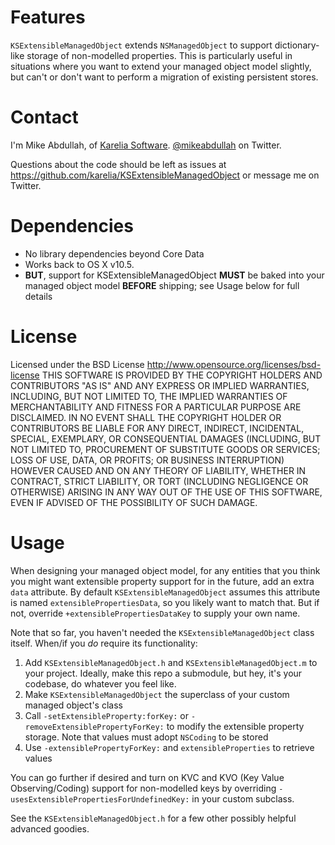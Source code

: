 Features
========

`KSExtensibleManagedObject` extends `NSManagedObject` to support dictionary-like storage of non-modelled properties. This is particularly useful in situations where you want to extend your managed object model slightly, but can't or don't want to perform a migration of existing persistent stores.

Contact
=======

I'm Mike Abdullah, of [Karelia Software](http://karelia.com). [@mikeabdullah](http://twitter.com/mikeabdullah) on Twitter.

Questions about the code should be left as issues at https://github.com/karelia/KSExtensibleManagedObject or message me on Twitter.

Dependencies
============

* No library dependencies beyond Core Data
* Works back to OS X v10.5.
* **BUT**, support for KSExtensibleManagedObject **MUST** be baked into your managed object model **BEFORE** shipping; see Usage below for full details

License
=======

Licensed under the BSD License <http://www.opensource.org/licenses/bsd-license>
THIS SOFTWARE IS PROVIDED BY THE COPYRIGHT HOLDERS AND CONTRIBUTORS "AS IS" AND ANY
EXPRESS OR IMPLIED WARRANTIES, INCLUDING, BUT NOT LIMITED TO, THE IMPLIED WARRANTIES
OF MERCHANTABILITY AND FITNESS FOR A PARTICULAR PURPOSE ARE DISCLAIMED. IN NO EVENT
SHALL THE COPYRIGHT HOLDER OR CONTRIBUTORS BE LIABLE FOR ANY DIRECT, INDIRECT,
INCIDENTAL, SPECIAL, EXEMPLARY, OR CONSEQUENTIAL DAMAGES (INCLUDING, BUT NOT LIMITED
TO, PROCUREMENT OF SUBSTITUTE GOODS OR SERVICES; LOSS OF USE, DATA, OR PROFITS; OR
BUSINESS INTERRUPTION) HOWEVER CAUSED AND ON ANY THEORY OF LIABILITY, WHETHER IN CONTRACT,
STRICT LIABILITY, OR TORT (INCLUDING NEGLIGENCE OR OTHERWISE) ARISING IN ANY WAY OUT OF
THE USE OF THIS SOFTWARE, EVEN IF ADVISED OF THE POSSIBILITY OF SUCH DAMAGE.

Usage
=====

When designing your managed object model, for any entities that you think you might want extensible property support for in the future, add an extra `data` attribute. By default `KSExtensibleManagedObject` assumes this attribute is named `extensiblePropertiesData`, so you likely want to match that. But if not, override `+extensiblePropertiesDataKey` to supply your own name.

Note that so far, you haven't needed the `KSExtensibleManagedObject` class itself. When/if you *do* require its functionality:

1. Add `KSExtensibleManagedObject.h` and `KSExtensibleManagedObject.m` to your project. Ideally, make this repo a submodule, but hey, it's your codebase, do whatever you feel like.
2. Make `KSExtensibleManagedObject` the superclass of your custom managed object's class
3. Call `-setExtensibleProperty:forKey:` or `-removeExtensiblePropertyForKey:` to modify the extensible property storage. Note that values must adopt `NSCoding` to be stored
4. Use `-extensiblePropertyForKey:` and `extensibleProperties` to retrieve values

You can go further if desired and turn on KVC and KVO (Key Value Observing/Coding) support for non-modelled keys by overriding `-usesExtensiblePropertiesForUndefinedKey:` in your custom subclass.

See the `KSExtensibleManagedObject.h` for a few other possibly helpful advanced goodies.
